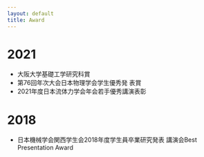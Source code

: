 ```yaml
---
layout: default
title: Award
---
```


# 2021
- 大阪大学基礎工学研究科賞
- 第76回年次大会日本物理学会学生優秀発 表賞
- 2021年度日本流体力学会年会若手優秀講演表彰
# 2018
- 日本機械学会関西学生会2018年度学生員卒業研究発表 講演会Best Presentation Award
